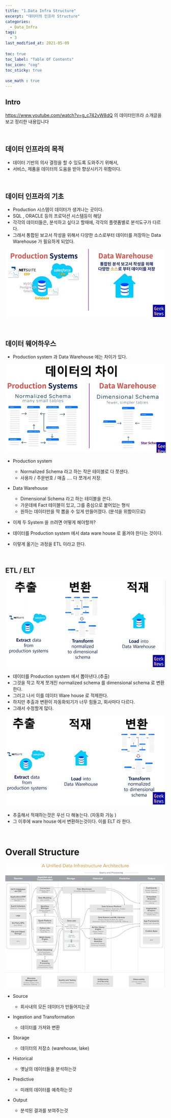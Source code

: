```yaml
---
title: "1.Data Infra Structure"
excerpt: "데이터의 인프라 Structure"
categories:
  - Data_Infra
tags:
  - 3
last_modified_at: 2021-05-09

toc: true
toc_label: "Table Of Contents"
toc_icon: "cog"
toc_sticky: true

use_math : true
---
```




## Intro

https://www.youtube.com/watch?v=g_c742vW8dQ 의 데이터인프라 소개글을 보고 정리한 내용입니다

<br>

## 데이터 인프라의 목적

- 데이터 기반의 의사 결정을 할 수 있도록 도와주기 위해서, 
- 서비스, 제품을 데이터의 도움을 받아 향상시키기 위함이다.

<br>

## 데이터 인프라의 기초

- Production 시스템이 데이터가 생겨나는 곳이다. 
- SQL , ORACLE 등의 프로덕션 시스템등이 해당
- 각각의 데이터들은, 분석하고 싶다고 할때에, 각각의 플랫폼별로 분석도구가 다르다.
- 그래서 통합된 보고서 작성을 위해서 다양한 소스로부터 데이터를 저장하는 Data Warehouse 가 필요하게 되었다.

![png](/assets/images/Data/2_1.png)

<BR>

## 데이터 웨어하우스

- Production system 과 Data Warehouse 에는 차이가 있다.

![png](/assets/images/Data/2_2.png)

- Production system 
  - Normalized Schema 라고 하는 작은 테이블로 다 쪼샌다.
  - 사용자 / 주문번호 / 매출 .... 다 쪼개서 저장.
- Data Warehouse
  - Dimensional Schema 라고 하는 테이블을 쓴다.
  - 가운데에 Fact 테이블이 있고, 그를 중심으로 붙어있는 형식
  - 원하는 데이터만을 딱 뽑을 수 있게 만들어졌다. (분석을 위함이므로)

- 이제 두 System 을 쓰려면 어떻게 해야할까? 
- 데이터를 Production system 에서 data ware house 로 옮겨야 한다는 것이다.
- 이렇게 옮기는 과정을 ETL 이라고 한다.  

<br>

## ETL / ELT

![png](/assets/images/Data/2_3.png)

- 데이터를 Production system 에서 뽑아낸다.(추출)
- 그것을 작고 작게 쪼개진 normalized schema 를 dimensional schema 로 변환한다.
- 그러고 나서 이를 데이터 Ware house 로 적제한다.
- 하지만 추출과 변환이 자동화되기가 너무 힘들고, 회사마다 다르다.
- 그래서 수정할게 많다.

![png](/assets/images/Data/2_4.png)

- 추출해서 적재하는것은 우선 다 해놓는다. (자동화 가능 )
- 그 이후에 ware house 에서 변환하는것이다. 이를 ELT 라 한다.

<br>

# Overall Structure

![png](/assets/images/Data/2_5.png)

- Source
  - 회사내의 모든 데이터가 만들어지는곳
- Ingestion and Transformation
  - 데이터를 가져와 변환
- Storage
  - 데이터의 저장소 (warehouse, lake)

- Historical
  - 옛날의 데이터들을 분석하는것
- Predictive
  - 미래의 데이터를 예측하는것
- Output
  - 분석된 결과를 보여주는것